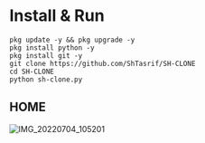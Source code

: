 

# Install & Run
```
pkg update -y && pkg upgrade -y
pkg install python -y
pkg install git -y
git clone https://github.com/ShTasrif/SH-CLONE
cd SH-CLONE
python sh-clone.py
```

## HOME
![IMG_20220704_105201](https://user-images.githubusercontent.com/85736436/177086635-1f0a4c35-6569-4f51-8f19-310a2d192a01.jpg)
